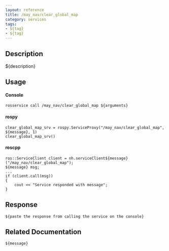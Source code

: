 ```yaml
---
layout: reference
title: /may_nav/clear_global_map
category: services
tags: 
- ${tag} 
- ${tag}
---
```


## Description
${description}

## Usage
#### Console
```
rosservice call /may_nav/clear_global_map ${arguments}
```

#### rospy
```
clear_global_map_srv = rospy.ServiceProxy("/may_nav/clear_global_map", ${message}, 1)
clear_global_map_srv()
```

#### roscpp
```
ros::ServiceClient client = nh.serviceClient${message}("/may_nav/clear_global_map");
${message} msg;
...
if (client.call(msg))
{
    cout << "Service responded with message";
}
```

## Response
```
${paste the response from calling the service on the console}
```

## Related Documentation
``${message}``  